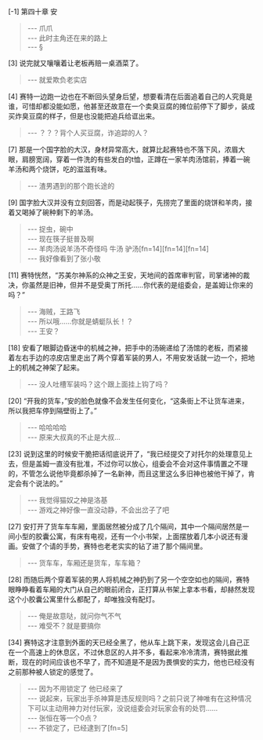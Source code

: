 
[-1] 第四十章 安
>--- 爪爪<br>
>--- 此时主角还在来的路上<br>
>--- §<br>

[3] 说完就又嚷嚷着让老板再赔一桌酒菜了。
>--- 就爱欺负老实店<br>

[4] 赛特一边跑一边也在不断回头望身后望，想要看清在后面追着自己的人究竟是谁，可惜却都没能如愿，他甚至还故意在一个卖臭豆腐的摊位前停下了脚步，装成买炸臭豆腐的样子，但是也没能把追兵给诓出来。
>--- ？？？背个人买豆腐，诈追踪的人？<br>

[7] 那是一个国字脸的大汉，身材异常高大，就算比起赛特也不落下风，浓眉大眼，肩膀宽阔，穿着一件洗的有些发白的t恤，正蹲在一家羊肉汤馆前，捧着一碗羊汤和两个烧饼，吃的滋滋有味。
>--- 渣男遇到的那个跑长途的<br>

[9] 国字脸大汉并没有立刻回答，而是动起筷子，先捞完了里面的烧饼和羊肉，接着又喝掉了碗种剩下的羊汤。
>--- 捉虫，碗中<br>
>--- 现在筷子挺普及啊<br>
>--- 羊肉汤说羊汤不奇怪吗  牛汤 驴汤[fn=14][fn=14][fn=14]<br>
>--- 我好像看到了张小敬<br>

[11] 赛特恍然，“苏美尔神系的众神之王安，天地间的首席审判官，司掌诸神的裁决，你虽然是旧神，但并不是受奥丁所托……你代表的是组委会，是盖姆让你来的吗？”
>--- 海贼，王路飞<br>
>--- 所以哦……你就是蜻蜓队长！？<br>
>--- 王安？<br>

[18] 安看了眼脚边昏迷中的机械之神，把手中的汤碗递给了汤馆的老板，而紧接着左右手边的凉皮店里走出了两个穿着军装的男人，不用安发话就一边一个，把地上的机械之神架了起来。
>--- 没人吐槽军装吗？这个跟上面挂上钩了吗？<br>

[20] “开我的货车，”安的脸色就像不会发生任何变化，“这条街上不让货车进来，所以我把车停到隔壁街上了。”
>--- 哈哈哈哈<br>
>--- 原来大叔真的不止是大叔…<br>

[23] 说到这里的时候安干脆把话彻底说开了，“我已经提交了对托尔的处理意见上去，但是盖姆一直没有批准，不过你可以放心，组委会不会对这件事情置之不理的，不管怎么说他毕竟都杀掉了一名新神，而且这里这么多旧神也被他干掉了，肯定会有个说法的。”
>--- 我觉得猫奴之神是洛基<br>
>--- 游戏之神好像一直没动静，不会出岔子了吧<br>

[27] 安打开了货车车车厢，里面居然被分成了几个隔间，其中一个隔间居然是一间小型的胶囊公寓，有床有电视，还有一个小书架，上面摆放着几本小说还有漫画。安做了个请的手势，赛特也老老实实的钻了进了那个隔间里。
>--- 货车车，车厢还是货车，车车箱？<br>

[28] 而随后两个穿着军装的男人将机械之神扔到了另一个空空如也的隔间，赛特眼睁睁看着车厢的大门从自己的眼前闭合，正打算从书架上拿本书看，却赫然发现这个小胶囊公寓里什么都配了，却唯独没有配灯。
>--- 俺是故意哒，就问你气不气<br>
>--- 难受不？就是要搞你<br>

[34] 赛特这才注意到外面的天已经全黑了，他从车上跳下来，发现这会儿自己正在一个高速上的休息区，不过休息区的人并不多，看起来冷冷清清，赛特据此推断，现在的时间应该也不早了，而不知道是不是因为畏惧安的实力，他也已经没有之前那种被人锁定的感觉了。
>--- 因为不用锁定了 他已经来了<br>
>--- 说起来，玩家出手杀神算是违反规则吗？之前只说了神唯有在这种情况下可以主动用神力对付玩家，没说组委会对玩家会有的处罚……<br>
>--- 张恒在等一个0点？<br>
>--- 不锁定了，已经逮到了[fn=5]<br>
